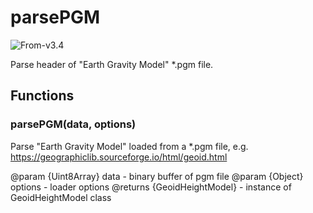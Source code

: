 # parsePGM

<p class="badges">
  <img src="https://img.shields.io/badge/From-v3.4-blue.svg?style=flat-square" alt="From-v3.4" />
</p>

Parse header of "Earth Gravity Model" \*.pgm file.

## Functions

### parsePGM(data, options)

Parse "Earth Gravity Model" loaded from a \*.pgm file, e.g. https://geographiclib.sourceforge.io/html/geoid.html

@param {Uint8Array} data - binary buffer of pgm file
@param {Object} options - loader options
@returns {GeoidHeightModel} - instance of GeoidHeightModel class
